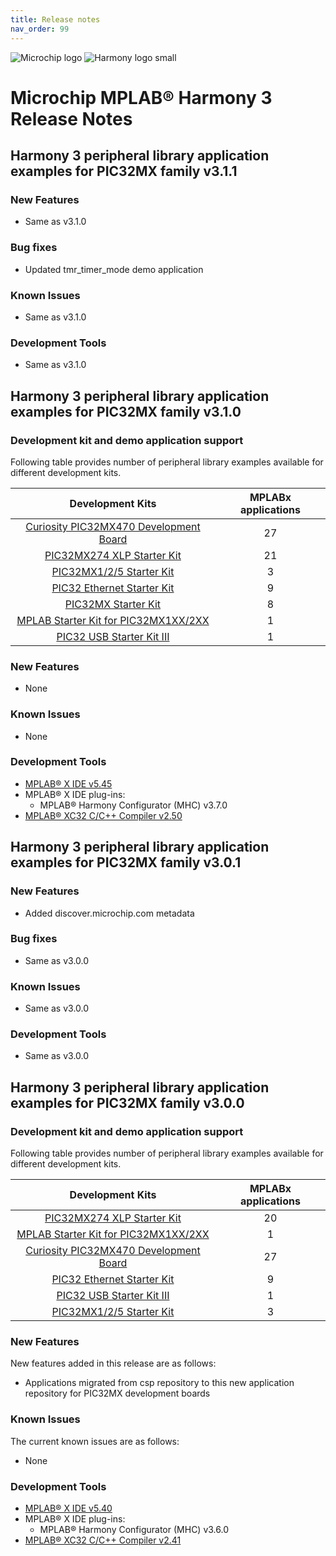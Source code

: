 ```yaml
---
title: Release notes
nav_order: 99
---
```


![Microchip logo](https://raw.githubusercontent.com/wiki/Microchip-MPLAB-Harmony/Microchip-MPLAB-Harmony.github.io/images/microchip_logo.png)
![Harmony logo small](https://raw.githubusercontent.com/wiki/Microchip-MPLAB-Harmony/Microchip-MPLAB-Harmony.github.io/images/microchip_mplab_harmony_logo_small.png)

# Microchip MPLAB® Harmony 3 Release Notes

## Harmony 3 peripheral library application examples for PIC32MX family  v3.1.1

### New Features
- Same as v3.1.0

### Bug fixes
- Updated tmr_timer_mode demo application

### Known Issues
- Same as v3.1.0

### Development Tools
- Same as v3.1.0

## Harmony 3 peripheral library application examples for PIC32MX family  v3.1.0

### Development kit and demo application support

Following table provides number of peripheral library examples available for different development kits.

| Development Kits  | MPLABx applications |
|:-----------------:|:-------------------:|
| [Curiosity PIC32MX470 Development Board](https://www.microchip.com/Developmenttools/ProductDetails/dm320103) | 27 |
| [PIC32MX274 XLP Starter Kit](https://www.microchip.com/DevelopmentTools/ProductDetails/DM320105) | 21 |
| [PIC32MX1/2/5 Starter Kit](https://www.microchip.com/Developmenttools/ProductDetails/dm320100) | 3 |
| [PIC32 Ethernet Starter Kit](https://www.microchip.com/DevelopmentTools/ProductDetails/PartNO/DM320004) | 9 |
| [PIC32MX Starter Kit](https://www.microchip.com/Developmenttools/ProductDetails/DM320001) | 8 |
| [MPLAB Starter Kit for PIC32MX1XX/2XX](https://www.microchip.com/Developmenttools/ProductDetails/DM320013) | 1 |
| [PIC32 USB Starter Kit III](https://www.microchip.com/Developmenttools/ProductDetails/dm320003-3) | 1 |

### New Features

- None

### Known Issues

- None

### Development Tools

- [MPLAB® X IDE v5.45](https://www.microchip.com/mplab/mplab-x-ide)
- MPLAB® X IDE plug-ins:
  - MPLAB® Harmony Configurator (MHC) v3.7.0
- [MPLAB® XC32 C/C++ Compiler v2.50](https://www.microchip.com/mplab/compilers)


## Harmony 3 peripheral library application examples for PIC32MX family  v3.0.1

### New Features
- Added discover.microchip.com metadata

### Bug fixes
- Same as v3.0.0

### Known Issues
- Same as v3.0.0

### Development Tools
- Same as v3.0.0

## Harmony 3 peripheral library application examples for PIC32MX family  v3.0.0

### Development kit and demo application support

Following table provides number of peripheral library examples available for different development kits.

| Development Kits  | MPLABx applications |
|:-----------------:|:-------------------:|
| [PIC32MX274 XLP Starter Kit](https://www.microchip.com/DevelopmentTools/ProductDetails/DM320105) | 20 |
| [MPLAB Starter Kit for PIC32MX1XX/2XX](https://www.microchip.com/Developmenttools/ProductDetails/DM320013) | 1 |
| [Curiosity PIC32MX470 Development Board](https://www.microchip.com/Developmenttools/ProductDetails/dm320103) | 27 |
| [PIC32 Ethernet Starter Kit](https://www.microchip.com/DevelopmentTools/ProductDetails/PartNO/DM320004) | 9 |
| [PIC32 USB Starter Kit III](https://www.microchip.com/Developmenttools/ProductDetails/dm320003-3) | 1 |
| [PIC32MX1/2/5 Starter Kit](https://www.microchip.com/Developmenttools/ProductDetails/dm320100) | 3 |

### New Features

New features added in this release are as follows:

- Applications migrated from csp repository to this new application repository for PIC32MX development boards


### Known Issues

The current known issues are as follows:

- None

### Development Tools

- [MPLAB® X IDE v5.40](https://www.microchip.com/mplab/mplab-x-ide)
- MPLAB® X IDE plug-ins:
  - MPLAB® Harmony Configurator (MHC) v3.6.0
- [MPLAB® XC32 C/C++ Compiler v2.41](https://www.microchip.com/mplab/compilers)
